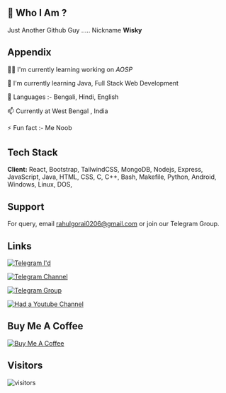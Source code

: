 
## 🚀 Who I Am ?
Just Another Github Guy .....
Nickname **Wisky**


## Appendix
👩‍💻 I'm currently learning working on *AOSP*

🧠 I'm currently learning Java, Full Stack Web Development

💬 Languages :- Bengali, Hindi, English

📫 Currently at West Bengal , India 

⚡️ Fun fact :- Me Noob

## Tech Stack

**Client:** React, Bootstrap, TailwindCSS, MongoDB, Nodejs, Express, JavaScript, Java, HTML, CSS, C, C++, Bash, Makefile, Python, Android, Windows, Linux, DOS,  


## Support

For query, email rahulgorai0206@gmail.com or join our Telegram Group.


## Links


[![Telegram I'd](https://img.shields.io/badge/Telegram%20-ID-blue)](https://telegram.me/RahulGorai)

[![Telegram Channel](https://img.shields.io/badge/Telegram%20-channel-green)](https://telegram.me/wisky_rum)

[![Telegram Group](https://img.shields.io/badge/Telegram%20-Group-blue)](https://telegram.me/wisky_chat)

[![Had a Youtube Channel](https://img.shields.io/badge/Had-a-Youtube-Channel-red)](https://Youtube.com)


## Buy Me A Coffee
[![Buy Me A Coffee](https://img.shields.io/badge/Buy%20Me-A%20%20Coffee-9cf)](https://ko-fi.com/rahulgorai)

## Visitors

![visitors](https://visitor-badge.laobi.icu/badge?page_id=rahulgorai0206.rahulgorai0206)
